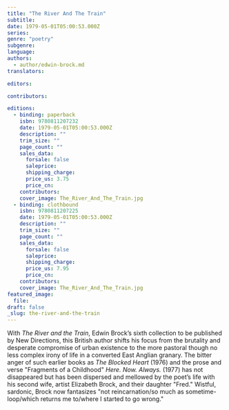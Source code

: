 ```yaml
---
title: "The River And The Train"
subtitle:
date: 1979-05-01T05:00:53.000Z
series:
genre: "poetry"
subgenre:
language:
authors:
  - author/edwin-brock.md
translators:

editors:

contributors:

editions:
  - binding: paperback
    isbn: 9780811207232
    date: 1979-05-01T05:00:53.000Z
    description: ""
    trim_size: ""
    page_count: ""
    sales_data:
      forsale: false
      saleprice:
      shipping_charge:
      price_us: 3.75
      price_cn:
    contributors:
    cover_image: The_River_And_The_Train.jpg
  - binding: clothbound
    isbn: 9780811207225
    date: 1979-05-01T05:00:53.000Z
    description: ""
    trim_size: ""
    page_count: ""
    sales_data:
      forsale: false
      saleprice:
      shipping_charge:
      price_us: 7.95
      price_cn:
    contributors:
    cover_image: The_River_And_The_Train.jpg
featured_image:
  file:
draft: false
_slug: the-river-and-the-train
---
```


With _The River and the Train_, Edwin Brock’s sixth collection to be published by New Directions, this British author shifts his focus from the brutality and desperate compromise of urban existence to the more pastoral though no less complex irony of life in a converted East Anglian granary. The bitter anger of such earlier books as _The Blocked Heart_ (1976) and the prose and verse "Fragments of a Childhood" _Here. Now. Always._ (1977) has not disappeared but has been dispersed and mellowed by the poet’s life with his second wife, artist Elizabeth Brock, and their daughter "Fred." Wistful, sardonic, Brock now fantasizes "not reincarnation/so much as sometime-loop/which returns me to/where I started to go wrong."

